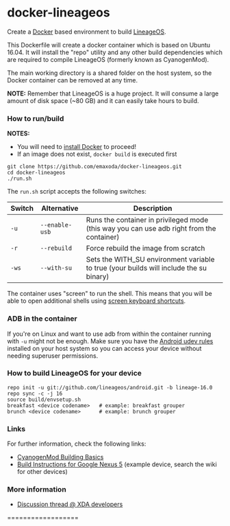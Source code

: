 docker-lineageos
==================

Create a [Docker] based environment to build [LineageOS].

This Dockerfile will create a docker container which is based on Ubuntu 16.04.
It will install the "repo" utility and any other build dependencies which are required to compile LineageOS (formerly known as CyanogenMod).

The main working directory is a shared folder on the host system, so the Docker container can be removed at any time.

**NOTE:** Remember that LineageOS is a huge project. It will consume a large amount of disk space (~80 GB) and it can easily take hours to build.

### How to run/build

**NOTES:**
* You will need to [install Docker][Docker_Installation] to proceed!
* If an image does not exist, ```docker build``` is executed first

```
git clone https://github.com/emaxoda/docker-lineageos.git
cd docker-lineageos
./run.sh
```

The `run.sh` script accepts the following switches:

| Switch | Alternative | Description  |
|---|---|---|
| `-u` | `--enable-usb` | Runs the container in privileged mode (this way you can use adb right from the container) |
| `-r` | `--rebuild` | Force rebuild the image from scratch |
| `-ws` | `--with-su` | Sets the WITH_SU environment variable to true (your builds will include the su binary) |

The container uses "screen" to run the shell. This means that you will be able to open additional shells using [screen keyboard shortcuts][Screen_Shortcuts].

### ADB in the container
If you're on Linux and want to use adb from within the container running with `-u` might not be enough. Make sure you have the [Android udev rules](https://github.com/M0Rf30/android-udev-rules/blob/master/51-android.rules) installed on your host system so you can access your device without needing superuser permissions.

### How to build LineageOS for your device

```
repo init -u git://github.com/lineageos/android.git -b lineage-16.0
repo sync -c -j 16
source build/envsetup.sh
breakfast <device codename>   # example: breakfast grouper
brunch <device codename>      # example: brunch grouper
```

### Links

For further information, check the following links:

* [CyanogenMod Building Basics][Cyanogenmod_Building_Basics]
* [Build Instructions for Google Nexus 5][LineageOS_Build_Nexus5] (example device, search the wiki for other devices)

### More information

* [Discussion thread @ XDA developers]

==================

[Docker]:                      https://www.docker.io/
[LineageOS]:                   http://lineageos.org/
[Docker_Installation]:         https://www.docker.io/gettingstarted/
[Screen_Shortcuts]:            http://www.pixelbeat.org/lkdb/screen.html
[CyanogenMod_Building_Basics]: https://web-beta.archive.org/web/20161224192643/http://wiki.cyanogenmod.org/w/Development
[LineageOS_Build_Nexus5]:    https://wiki.lineageos.org/devices/hammerhead/build
[Discussion thread @ XDA developers]: http://forum.xda-developers.com/showthread.php?t=2650345
[dotcloud/docker#2224]:        https://github.com/dotcloud/docker/issues/2224

